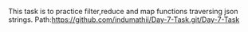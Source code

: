 This task is to practice filter,reduce and map functions traversing json strings.
Path:https://github.com/indumathii/Day-7-Task.git/Day-7-Task
